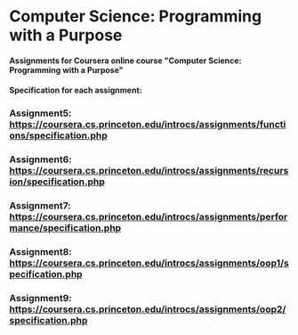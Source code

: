 # Computer Science: Programming with a Purpose

#### Assignments for Coursera online course "Computer Science: Programming with a Purpose"
#### Specification for each assignment:

### Assignment5:  https://coursera.cs.princeton.edu/introcs/assignments/functions/specification.php
### Assignment6:  https://coursera.cs.princeton.edu/introcs/assignments/recursion/specification.php
### Assignment7:  https://coursera.cs.princeton.edu/introcs/assignments/performance/specification.php
### Assignment8:         https://coursera.cs.princeton.edu/introcs/assignments/oop1/specification.php
### Assignment9:         https://coursera.cs.princeton.edu/introcs/assignments/oop2/specification.php
